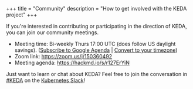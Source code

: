 +++
title = "Community"
description = "How to get involved with the KEDA project"
+++

If you're interested in contributing or participating in the direction of KEDA, you can join our community meetings.

* Meeting time: Bi-weekly Thurs 17:00 UTC (does follow US daylight savings). ([Subscribe to Google Agenda](https://calendar.google.com/calendar?cid=bjE0bjJtNWM0MHVmam1ob2ExcTgwdXVkOThAZ3JvdXAuY2FsZW5kYXIuZ29vZ2xlLmNvbQ) | [Convert to your timezone](https://www.thetimezoneconverter.com/?t=10%3A00%20am&tz=Seattle&))
* Zoom link: https://zoom.us/j/150360492
* Meeting agenda: https://hackmd.io/s/r127ErYiN

Just want to learn or chat about KEDA? Feel free to join the conversation in [#KEDA](https://kubernetes.slack.com/messages/CKZJ36A5D) on the [Kubernetes Slack](https://slack.k8s.io)!

